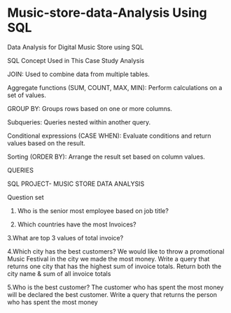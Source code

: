 # Music-store-data-Analysis Using SQL
Data Analysis for Digital Music Store using SQL

SQL Concept Used in This Case Study Analysis

JOIN: Used to combine data from multiple tables.

Aggregate functions (SUM, COUNT, MAX, MIN): Perform calculations on a set of values.

GROUP BY: Groups rows based on one or more columns.

Subqueries: Queries nested within another query.

Conditional expressions (CASE WHEN): Evaluate conditions and return values based on the result.

Sorting (ORDER BY): Arrange the result set based on column values.

QUERIES

SQL PROJECT- MUSIC STORE DATA ANALYSIS

Question set

1. Who is the senior most employee based on job title?

2. Which countries have the most Invoices?

3.What are top 3 values of total invoice?

4.Which city has the best customers? We would like to throw a promotional Music Festival in the city we made the most money. Write a query that returns one city that has the highest sum of invoice totals. Return both the city name & sum of all invoice totals

5.Who is the best customer? The customer who has spent the most money will be declared the best customer. Write a query that returns the person who has spent the most money
